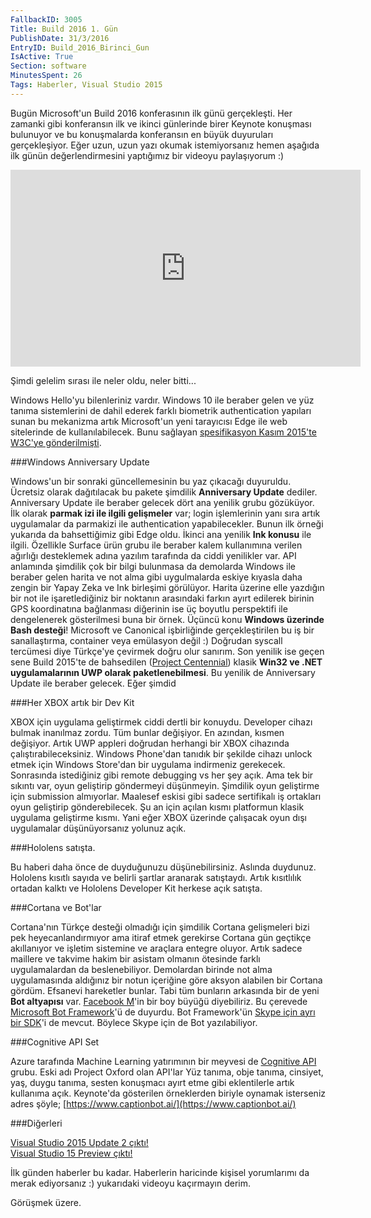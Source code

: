 ```yaml
---
FallbackID: 3005
Title: Build 2016 1. Gün
PublishDate: 31/3/2016
EntryID: Build_2016_Birinci_Gun
IsActive: True
Section: software
MinutesSpent: 26
Tags: Haberler, Visual Studio 2015
---
```

Bugün Microsoft'un Build 2016 konferasının ilk günü gerçekleşti. Her zamanki gibi konferansın ilk ve ikinci günlerinde birer Keynote konuşması bulunuyor ve bu konuşmalarda konferansın en büyük duyuruları gerçekleşiyor. Eğer uzun, uzun yazı okumak istemiyorsanız hemen aşağıda ilk günün değerlendirmesini yaptığımız bir videoyu paylaşıyorum :)

<iframe width="560" height="315" src="https://www.youtube.com/embed/w3ftCHBnI1s" frameborder="0" allowfullscreen></iframe>

Şimdi gelelim sırası ile neler oldu, neler bitti... 

Windows Hello'yu bilenleriniz vardır. Windows 10 ile beraber gelen ve yüz tanıma sistemlerini de dahil ederek farklı biometrik authentication yapıları sunan bu mekanizma artık Microsoft'un yeni tarayıcısı Edge ile web sitelerinde de kullanılabilecek. Bunu sağlayan [spesifikasyon Kasım 2015'te W3C'ye gönderilmişti](https://www.w3.org/Submission/2015/02/).

###Windows Anniversary Update

Windows'un bir sonraki güncellemesinin bu yaz çıkacağı duyuruldu. Ücretsiz olarak dağıtılacak bu pakete şimdilik **Anniversary Update** dediler. Anniversary Update ile beraber gelecek dört ana yenilik grubu gözüküyor. İlk olarak **parmak izi ile ilgili gelişmeler** var; login işlemlerinin yanı sıra artık uygulamalar da parmakizi ile authentication yapabilecekler. Bunun ilk örneği yukarıda da bahsettiğimiz gibi Edge oldu. İkinci ana yenilik **Ink konusu** ile ilgili. Özellikle Surface ürün grubu ile beraber kalem kullanımına verilen ağırlığı desteklemek adına yazılım tarafında da ciddi yenilikler var. API anlamında şimdilik çok bir bilgi bulunmasa da demolarda Windows ile beraber gelen harita ve not alma gibi uygulmalarda eskiye kıyasla daha zengin bir Yapay Zeka ve Ink birleşimi görülüyor. Harita üzerine elle yazdığın bir not ile işaretlediğiniz bir noktanın arasındaki farkın ayırt edilerek birinin GPS koordinatına bağlanması diğerinin ise üç boyutlu perspektifi ile dengelenerek gösterilmesi buna bir örnek. Üçüncü konu **Windows üzerinde Bash desteği**! Microsoft ve Canonical işbirliğinde gerçekleştirilen bu iş bir sanallaştırma, container veya emülasyon değil :) Doğrudan syscall tercümesi diye Türkçe'ye çevirmek doğru olur sanırım. Son yenilik ise geçen sene Build 2015'te de bahsedilen ([Project Centennial](https://devpreviewsignup.windows.com/)) klasik **Win32 ve .NET uygulamalarının UWP olarak paketlenebilmesi**. Bu yenilik de Anniversary Update ile beraber gelecek. Eğer şimdid

###Her XBOX artık bir Dev Kit

XBOX için uygulama geliştirmek ciddi dertli bir konuydu. Developer cihazı bulmak inanılmaz zordu. Tüm bunlar değişiyor. En azından, kısmen değişiyor. Artık UWP appleri doğrudan herhangi bir XBOX cihazında çalıştırabileceksiniz. Windows Phone'dan tanıdık bir şekilde cihazı unlock etmek için Windows Store'dan bir uygulama indirmeniz gerekecek. Sonrasında istediğiniz gibi remote debugging vs her şey açık. Ama tek bir sıkıntı var, oyun geliştirip göndermeyi düşünmeyin. Şimdilik oyun geliştirme için submission almıyorlar. Maalesef eskisi gibi sadece sertifikalı iş ortakları oyun geliştirip gönderebilecek. Şu an için açılan kısmı platformun klasik uygulama geliştirme kısmı. Yani eğer XBOX üzerinde çalışacak oyun dışı uygulamalar düşünüyorsanız yolunuz açık.

###Hololens satışta.

Bu haberi daha önce de duyduğunuzu düşünebilirsiniz. Aslında duydunuz. Hololens kısıtlı sayıda ve belirli şartlar aranarak satıştaydı. Artık kısıtlılık ortadan kalktı ve Hololens Developer Kit herkese açık satışta. 

###Cortana ve Bot'lar

Cortana'nın Türkçe desteği olmadığı için şimdilik Cortana gelişmeleri bizi pek heyecanlandırmıyor ama itiraf etmek gerekirse Cortana gün geçtikçe akıllanıyor ve işletim sistemine ve araçlara entegre oluyor. Artık sadece maillere ve takvime hakim bir asistam olmanın ötesinde farklı uygulamalardan da beslenebiliyor. Demolardan birinde not alma uygulamasında aldığınız bir notun içeriğine göre aksyon alabilen bir Cortana gördüm. Efsanevi hareketler bunlar. Tabi tüm bunların arkasında bir de yeni **Bot altyapısı** var. [Facebook M](http://www.theguardian.com/technology/2015/aug/27/facebook-m-virtual-assistant-siri-google-now)'in bir boy büyüğü diyebiliriz. Bu çerevede [Microsoft Bot Framework](https://dev.botframework.com/)'ü de duyurdu. Bot Framework'ün [Skype için ayrı bir SDK](http://www.skype.com/en/developer/)'i de mevcut. Böylece Skype için de Bot yazılabiliyor. 

###Cognitive API Set

Azure tarafında Machine Learning yatırımının bir meyvesi de [Cognitive API](https://www.microsoft.com/cognitive-services) grubu. Eski adı Project Oxford olan API'lar Yüz tanıma, obje tanıma, cinsiyet, yaş, duygu tanıma, sesten konuşmacı ayırt etme gibi eklentilerle artık kullanıma açık. Keynote'da gösterilen örneklerden biriyle oynamak isterseniz adres şöyle; [https://www.captionbot.ai/](https://www.captionbot.ai/)

###Diğerleri

[Visual Studio 2015 Update 2 çıktı!](http://go.microsoft.com/fwlink/?LinkId=691129)  
[Visual Studio 15 Preview çıktı!](https://www.visualstudio.com/downloads/visual-studio-next-downloads-vs) 

İlk günden haberler bu kadar. Haberlerin haricinde kişisel yorumlarımı da merak ediyorsanız :) yukarıdaki videoyu kaçırmayın derim.

Görüşmek üzere.
